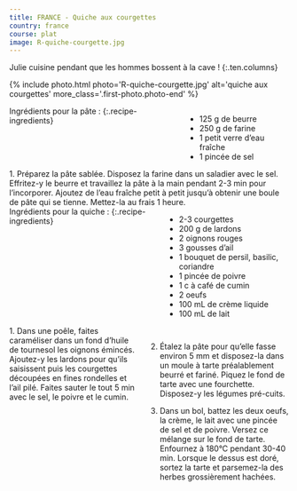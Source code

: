 ```yaml
---
title: FRANCE - Quiche aux courgettes
country: france
course: plat
image: R-quiche-courgette.jpg
---
```


Julie cuisine pendant que les hommes bossent à la cave !
{:.ten.columns}
<!--fin extrait-->

{% include photo.html photo='R-quiche-courgette.jpg' alt='quiche aux courgettes' more_class='.first-photo.photo-end' %}

<div class="four columns" markdown="1">
Ingrédients pour la pâte :
{:.recipe-ingredients}

- 125 g de beurre
- 250 g de farine
- 1 petit verre d’eau fraîche
- 1 pincée de sel
</div>


<div class="ten columns" markdown="1">
1. Préparez la pâte sablée. Disposez la farine dans un saladier avec le sel. Effritez-y le beurre et travaillez la pâte à la main pendant 2-3 min pour l’incorporer. Ajoutez de l’eau fraîche petit à petit jusqu’à obtenir une boule de pâte qui se tienne. Mettez-la au frais 1 heure.
</div>

<div class="sixteen columns"></div>

<div class="four columns" markdown="1">
Ingrédients pour la quiche :
{:.recipe-ingredients}

- 2-3 courgettes
- 200 g de lardons
- 2 oignons rouges
- 3 gousses d’ail
- 1 bouquet de persil, basilic, coriandre
- 1 pincée de poivre
- 1 c à café de cumin
- 2 oeufs
- 100 mL de crème liquide
- 100 mL de lait
</div>

<div class="ten columns" markdown="1">
1. Dans une poêle, faites caraméliser dans un fond d’huile de tournesol les oignons émincés. Ajoutez-y les lardons pour qu’ils saisissent puis les courgettes découpées en fines rondelles et l’ail pilé. Faites sauter le tout 5 min avec le sel, le poivre et le cumin.

2. Étalez la pâte pour qu’elle fasse environ 5 mm et disposez-la dans un moule à tarte préalablement beurré et fariné. Piquez le fond de tarte avec une fourchette. Disposez-y les légumes pré-cuits.

3. Dans un bol, battez les deux oeufs, la crème, le lait avec une pincée de sel et de poivre. Versez ce mélange sur le fond de tarte. Enfournez à 180°C pendant 30-40 min. Lorsque le dessus est doré, sortez la tarte et parsemez-la des herbes grossièrement hachées.
</div>
